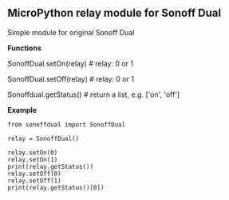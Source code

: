 ## MicroPython relay module for Sonoff Dual

Simple module for original Sonoff Dual

**Functions**

SonoffDual.setOn(relay)   # relay: 0 or 1

SonoffDual.setOff(relay)  # relay: 0 or 1

Sonoffdual.getStatus()    # return a list, e.g. ['on', 'off']

**Example**

```
from sonoffdual import SonoffDual

relay = SonoffDual()

relay.setOn(0)
relay.setOn(1)
print(relay.getStatus())
relay.setOff(0)
relay.setOff(1)
print(relay.getStatus()[0])
```
